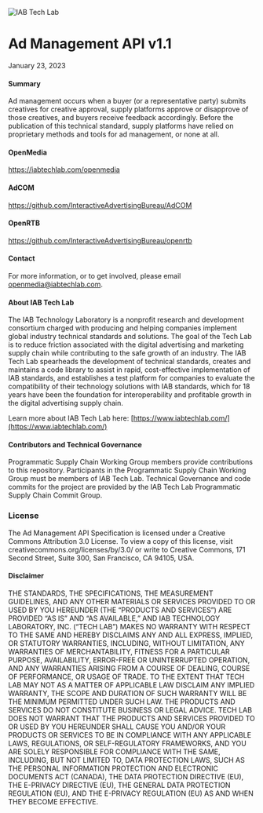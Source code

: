![IAB Tech Lab](https://drive.google.com/uc?id=10yoBoG5uRETSXRrnJPUDuONujvADrSG1)

# **Ad Management API v1.1**

January 23, 2023

#### Summary
Ad management occurs when a buyer (or a representative party) submits creatives for creative approval, supply platforms approve or disapprove of those creatives, and buyers receive feedback accordingly. Before the publication of this technical standard, supply platforms have relied on proprietary methods and tools for ad management, or none at all. 


#### OpenMedia
https://iabtechlab.com/openmedia 

#### AdCOM
https://github.com/InteractiveAdvertisingBureau/AdCOM

#### OpenRTB 
https://github.com/InteractiveAdvertisingBureau/openrtb


#### Contact
For more information, or to get involved, please email openmedia@iabtechlab.com.

#### About IAB Tech Lab  

The IAB Technology Laboratory is a nonprofit research and development consortium charged with producing and helping companies implement global industry technical standards and solutions. The goal of the Tech Lab is to reduce friction associated with the digital advertising and marketing supply chain while contributing to the safe growth of an industry. The IAB Tech Lab spearheads the development of technical standards, creates and maintains a code library to assist in rapid, cost-effective implementation of IAB standards, and establishes a test platform for companies to evaluate the compatibility of their technology solutions with IAB standards, which for 18 years have been the foundation for interoperability and profitable growth in the digital advertising supply chain.

Learn more about IAB Tech Lab here: [https://www.iabtechlab.com/](https://www.iabtechlab.com/)


#### Contributors and Technical Governance

Programmatic Supply Chain Working Group members provide contributions to this repository. Participants in the Programmatic Supply Chain Working Group must be members of IAB Tech Lab. Technical Governance and code commits for the project are provided by the IAB Tech Lab Programmatic Supply Chain Commit Group. 

### License
The Ad Management API Specification is licensed under a Creative Commons Attribution 3.0 License.   To view a copy of this license, visit creativecommons.org/licenses/by/3.0/ or write to Creative Commons, 171 Second Street, Suite 300, San Francisco, CA 94105, USA.

#### Disclaimer

THE STANDARDS, THE SPECIFICATIONS, THE MEASUREMENT GUIDELINES, AND ANY OTHER MATERIALS OR SERVICES PROVIDED TO OR USED BY YOU HEREUNDER (THE “PRODUCTS AND SERVICES”) ARE PROVIDED “AS IS” AND “AS AVAILABLE,” AND IAB TECHNOLOGY LABORATORY, INC. (“TECH LAB”) MAKES NO WARRANTY WITH RESPECT TO THE SAME AND HEREBY DISCLAIMS ANY AND ALL EXPRESS, IMPLIED, OR STATUTORY WARRANTIES, INCLUDING, WITHOUT LIMITATION, ANY WARRANTIES OF MERCHANTABILITY, FITNESS FOR A PARTICULAR PURPOSE, AVAILABILITY, ERROR-FREE OR UNINTERRUPTED OPERATION, AND ANY WARRANTIES ARISING FROM A COURSE OF DEALING, COURSE OF PERFORMANCE, OR USAGE OF TRADE. TO THE EXTENT THAT TECH LAB MAY NOT AS A MATTER OF APPLICABLE LAW DISCLAIM ANY IMPLIED WARRANTY, THE SCOPE AND DURATION OF SUCH WARRANTY WILL BE THE MINIMUM PERMITTED UNDER SUCH LAW. THE PRODUCTS AND SERVICES DO NOT CONSTITUTE BUSINESS OR LEGAL ADVICE. TECH LAB DOES NOT WARRANT THAT THE PRODUCTS AND SERVICES PROVIDED TO OR USED BY YOU HEREUNDER SHALL CAUSE YOU AND/OR YOUR PRODUCTS OR SERVICES TO BE IN COMPLIANCE WITH ANY APPLICABLE LAWS, REGULATIONS, OR SELF-REGULATORY FRAMEWORKS, AND YOU ARE SOLELY RESPONSIBLE FOR COMPLIANCE WITH THE SAME, INCLUDING, BUT NOT LIMITED TO, DATA PROTECTION LAWS, SUCH AS THE PERSONAL INFORMATION PROTECTION AND ELECTRONIC DOCUMENTS ACT (CANADA), THE DATA PROTECTION DIRECTIVE (EU), THE E-PRIVACY DIRECTIVE (EU), THE GENERAL DATA PROTECTION REGULATION (EU), AND THE E-PRIVACY REGULATION (EU) AS AND WHEN THEY BECOME EFFECTIVE.

